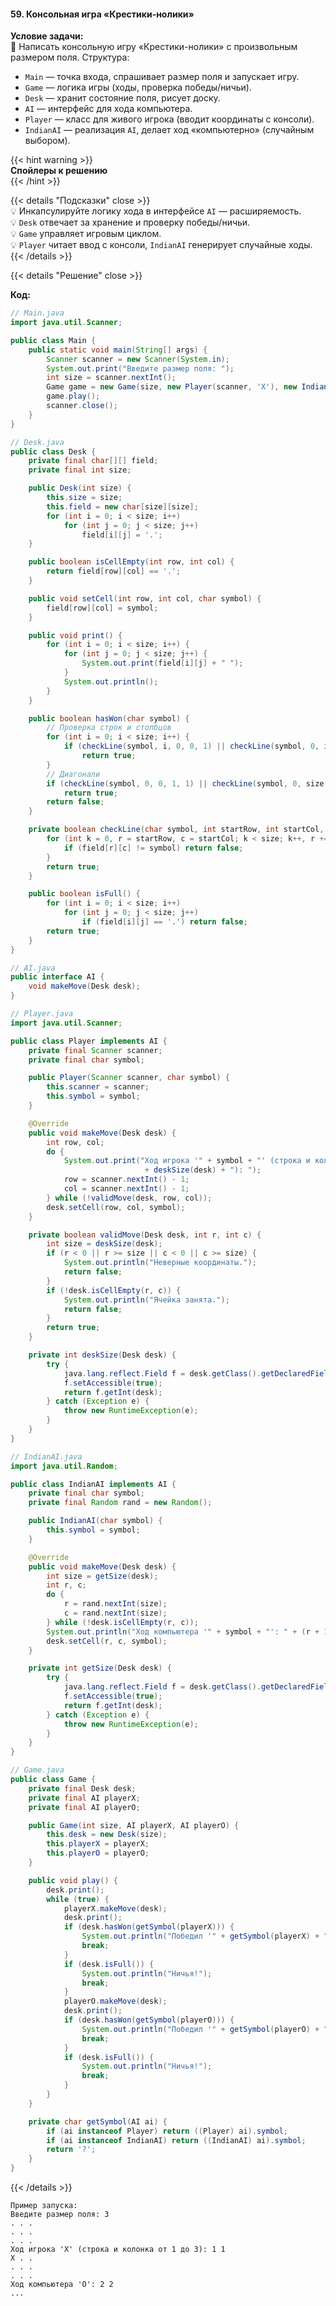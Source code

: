 #### 59. Консольная игра «Крестики-нолики»

**Условие задачи:**  
📌 Написать консольную игру «Крестики-нолики» с произвольным размером поля. Структура:
- `Main` — точка входа, спрашивает размер поля и запускает игру.
- `Game` — логика игры (ходы, проверка победы/ничьи).
- `Desk` — хранит состояние поля, рисует доску.
- `AI` — интерфейс для хода компьютера.
- `Player` — класс для живого игрока (вводит координаты с консоли).
- `IndianAI` — реализация `AI`, делает ход «компьютерно» (случайным выбором).


{{< hint warning >}}  
**Спойлеры к решению**  
{{< /hint >}}

{{< details "Подсказки" close >}}  
💡 Инкапсулируйте логику хода в интерфейсе `AI` — расширяемость.  
💡 `Desk` отвечает за хранение и проверку победы/ничьи.  
💡 `Game` управляет игровым циклом.  
💡 `Player` читает ввод с консоли, `IndianAI` генерирует случайные ходы.  
{{< /details >}}

{{< details "Решение" close >}}

**Код:**

```java
// Main.java
import java.util.Scanner;

public class Main {
    public static void main(String[] args) {
        Scanner scanner = new Scanner(System.in);
        System.out.print("Введите размер поля: ");
        int size = scanner.nextInt();
        Game game = new Game(size, new Player(scanner, 'X'), new IndianAI('O'));
        game.play();
        scanner.close();
    }
}
````

```java
// Desk.java
public class Desk {
    private final char[][] field;
    private final int size;

    public Desk(int size) {
        this.size = size;
        this.field = new char[size][size];
        for (int i = 0; i < size; i++)
            for (int j = 0; j < size; j++)
                field[i][j] = '.';
    }

    public boolean isCellEmpty(int row, int col) {
        return field[row][col] == '.';
    }

    public void setCell(int row, int col, char symbol) {
        field[row][col] = symbol;
    }

    public void print() {
        for (int i = 0; i < size; i++) {
            for (int j = 0; j < size; j++) {
                System.out.print(field[i][j] + " ");
            }
            System.out.println();
        }
    }

    public boolean hasWon(char symbol) {
        // Проверка строк и столбцов
        for (int i = 0; i < size; i++) {
            if (checkLine(symbol, i, 0, 0, 1) || checkLine(symbol, 0, i, 1, 0))
                return true;
        }
        // Диагонали
        if (checkLine(symbol, 0, 0, 1, 1) || checkLine(symbol, 0, size - 1, 1, -1))
            return true;
        return false;
    }

    private boolean checkLine(char symbol, int startRow, int startCol, int dRow, int dCol) {
        for (int k = 0, r = startRow, c = startCol; k < size; k++, r += dRow, c += dCol) {
            if (field[r][c] != symbol) return false;
        }
        return true;
    }

    public boolean isFull() {
        for (int i = 0; i < size; i++)
            for (int j = 0; j < size; j++)
                if (field[i][j] == '.') return false;
        return true;
    }
}
```

```java
// AI.java
public interface AI {
    void makeMove(Desk desk);
}
```

```java
// Player.java
import java.util.Scanner;

public class Player implements AI {
    private final Scanner scanner;
    private final char symbol;

    public Player(Scanner scanner, char symbol) {
        this.scanner = scanner;
        this.symbol = symbol;
    }

    @Override
    public void makeMove(Desk desk) {
        int row, col;
        do {
            System.out.print("Ход игрока '" + symbol + "' (строка и колонка от 1 до " 
                              + deskSize(desk) + "): ");
            row = scanner.nextInt() - 1;
            col = scanner.nextInt() - 1;
        } while (!validMove(desk, row, col));
        desk.setCell(row, col, symbol);
    }

    private boolean validMove(Desk desk, int r, int c) {
        int size = deskSize(desk);
        if (r < 0 || r >= size || c < 0 || c >= size) {
            System.out.println("Неверные координаты.");
            return false;
        }
        if (!desk.isCellEmpty(r, c)) {
            System.out.println("Ячейка занята.");
            return false;
        }
        return true;
    }

    private int deskSize(Desk desk) {
        try {
            java.lang.reflect.Field f = desk.getClass().getDeclaredField("size");
            f.setAccessible(true);
            return f.getInt(desk);
        } catch (Exception e) {
            throw new RuntimeException(e);
        }
    }
}
```

```java
// IndianAI.java
import java.util.Random;

public class IndianAI implements AI {
    private final char symbol;
    private final Random rand = new Random();

    public IndianAI(char symbol) {
        this.symbol = symbol;
    }

    @Override
    public void makeMove(Desk desk) {
        int size = getSize(desk);
        int r, c;
        do {
            r = rand.nextInt(size);
            c = rand.nextInt(size);
        } while (!desk.isCellEmpty(r, c));
        System.out.println("Ход компьютера '" + symbol + "': " + (r + 1) + " " + (c + 1));
        desk.setCell(r, c, symbol);
    }

    private int getSize(Desk desk) {
        try {
            java.lang.reflect.Field f = desk.getClass().getDeclaredField("size");
            f.setAccessible(true);
            return f.getInt(desk);
        } catch (Exception e) {
            throw new RuntimeException(e);
        }
    }
}
```

```java
// Game.java
public class Game {
    private final Desk desk;
    private final AI playerX;
    private final AI playerO;

    public Game(int size, AI playerX, AI playerO) {
        this.desk = new Desk(size);
        this.playerX = playerX;
        this.playerO = playerO;
    }

    public void play() {
        desk.print();
        while (true) {
            playerX.makeMove(desk);
            desk.print();
            if (desk.hasWon(getSymbol(playerX))) {
                System.out.println("Победил '" + getSymbol(playerX) + "'!");
                break;
            }
            if (desk.isFull()) {
                System.out.println("Ничья!");
                break;
            }
            playerO.makeMove(desk);
            desk.print();
            if (desk.hasWon(getSymbol(playerO))) {
                System.out.println("Победил '" + getSymbol(playerO) + "'!");
                break;
            }
            if (desk.isFull()) {
                System.out.println("Ничья!");
                break;
            }
        }
    }

    private char getSymbol(AI ai) {
        if (ai instanceof Player) return ((Player) ai).symbol;
        if (ai instanceof IndianAI) return ((IndianAI) ai).symbol;
        return '?';
    }
}
```


{{< /details >}}

```text
Пример запуска:
Введите размер поля: 3
. . .
. . .
. . .
Ход игрока 'X' (строка и колонка от 1 до 3): 1 1
X . .
. . .
. . .
Ход компьютера 'O': 2 2
...
```